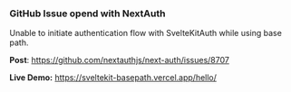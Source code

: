 ### GitHub Issue opend with NextAuth

Unable to initiate authentication flow with SvelteKitAuth while using base path.

**Post**: https://github.com/nextauthjs/next-auth/issues/8707

**Live Demo:** https://sveltekit-basepath.vercel.app/hello/
